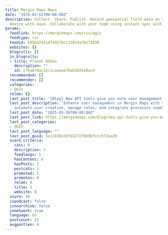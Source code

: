 ```yaml
---
title: Mergin Maps News
date: "1970-01-01T00:00:00Z"
description: Collect. Share. Publish. Record geospatial field data on your mobile
  device with ease. Collaborate with your team using instant sync with QGIS.
params:
  feedlink: https://merginmaps.com/rss/qgis
  feedtype: rss
  feedid: b956dfd51d749176cc13814a70171839
  websites: {}
  blogrolls: []
  in_blogrolls:
  - title: Planet OSGeo
    description: ""
    id: 276ab7dac12c1caaeaa76ab3b91a8ac9
  recommended: []
  recommender: []
  categories:
  - QGIS
  relme: {}
  last_post_title: '[Blog] New API tools give you more user management options!'
  last_post_description: 'Enhance user management in Mergin Maps with the Python API:
    automate user creation, manage roles, and integrate processes seamlessly.'
  last_post_date: "2025-05-30T00:00:00Z"
  last_post_link: https://merginmaps.com/blog/new-api-tools-give-you-more-user-management-options?utm_source=qgis
  last_post_categories:
  - QGIS
  last_post_language: ""
  last_post_guid: 5e12630cd3fd32727069bfccc5f2ea29
  score_criteria:
    cats: 0
    description: 3
    feedlangs: 1
    hasContent: 0
    hasPosts: 3
    postcats: 1
    promoted: 5
    promotes: 0
    relme: 0
    title: 3
    website: 0
  score: 16
  ispodcast: false
  isnoarchive: false
  innetwork: true
  language: en
  postcount: 15
  avgpostlen: 0
---
```

